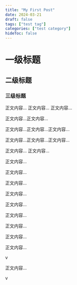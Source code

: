 ```yaml
---
title: "My First Post"
date: 2024-03-21
draft: false
tags: ["test tag"]
categories: ["test category"]
hideToc: false
---
```


# 一级标题

## 二级标题

### 三级标题

正文内容...
正文内容...
正文内容...


正文内容...正文内容...

正文内容...正文内容...正文内容...


正文内容...正文内容...正文内容...

正文内容...
正文内容...

正文内容...

正文内容...

正文内容...

正文内容...

正文内容...

正文内容...

正文内容...

正文内容...

正文内容...

v

正文内容...

v